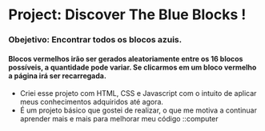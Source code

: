 # Project: Discover The Blue Blocks ! 

### Obejetivo: Encontrar todos os blocos azuis.

#### Blocos vermelhos irão ser gerados aleatoriamente entre os 16 blocos possíveis, a quantidade pode variar. Se clicarmos em um bloco vermelho a página irá ser recarregada.

*  Criei esse projeto com HTML, CSS e Javascript com o intuito de aplicar meus conhecimentos adquiridos até agora. 
* É um projeto básico que gostei de realizar, o que me motiva a continuar aprender mais e mais para melhorar meu código ::computer
